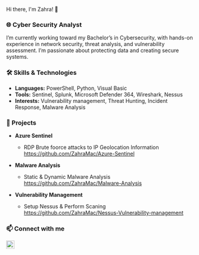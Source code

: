Hi there, I'm Zahra! 👋

### 🌐 Cyber Security Analyst
I’m currently working toward my Bachelor’s in Cybersecurity, with hands-on experience in network security, threat analysis, and vulnerability assessment. I’m passionate about protecting data and creating secure systems.

### 🛠 Skills & Technologies
  - **Languages:** PowerShell, Python, Visual Basic
  - **Tools:** Sentinel, Splunk, Microsoft Defender 364, Wireshark, Nessus
  - **Interests:** Vulnerability management, Threat Hunting, Incident Response, Malware Analysis

### 🔗 Projects
- <b>Azure Sentinel</b>
  - RDP Brute foorce attacks to IP Geolocation Information https://github.com/ZahraMac/Azure-Sentinel

- <b>Malware Analysis</b>
  - Static & Dynamic Malware Analysis https://github.com/ZahraMac/Malware-Analysis
    
- <b>Vulnerability Management</b>
  - Setup Nessus & Perform Scaning https://github.com/ZahraMac/Nessus-Vulnerability-management
    

### 📫 Connect with me

[<img align="left" alt="ZahraMac | LinkedIn" width="22px" src="https://cdn.jsdelivr.net/npm/simple-icons@v3/icons/linkedin.svg" />][linkedin]

[linkedin]: https://www.linkedin.com/in/fatima-zahra-machichi-b2819788
